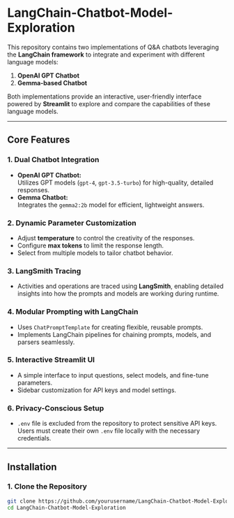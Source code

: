# LangChain-Chatbot-Model-Exploration
This repository contains two implementations of Q&A chatbots leveraging the **LangChain framework** to integrate and experiment with different language models:  
1. **OpenAI GPT Chatbot**  
2. **Gemma-based Chatbot**  

Both implementations provide an interactive, user-friendly interface powered by **Streamlit** to explore and compare the capabilities of these language models.  

---

## Core Features  

### 1. **Dual Chatbot Integration**  
- **OpenAI GPT Chatbot:**  
  Utilizes GPT models (`gpt-4`, `gpt-3.5-turbo`) for high-quality, detailed responses.  
- **Gemma Chatbot:**  
  Integrates the `gemma2:2b` model for efficient, lightweight answers.  

### 2. **Dynamic Parameter Customization**  
- Adjust **temperature** to control the creativity of the responses.  
- Configure **max tokens** to limit the response length.  
- Select from multiple models to tailor chatbot behavior.

### 3. **LangSmith Tracing**  
- Activities and operations are traced using **LangSmith**, enabling detailed insights into how the prompts and models are working during runtime.

### 4. **Modular Prompting with LangChain**  
- Uses `ChatPromptTemplate` for creating flexible, reusable prompts.  
- Implements LangChain pipelines for chaining prompts, models, and parsers seamlessly.  

### 5. **Interactive Streamlit UI**  
- A simple interface to input questions, select models, and fine-tune parameters.  
- Sidebar customization for API keys and model settings.  

### 6. **Privacy-Conscious Setup**  
- `.env` file is excluded from the repository to protect sensitive API keys. Users must create their own `.env` file locally with the necessary credentials.  

---

## Installation  

### 1. Clone the Repository  
```bash
git clone https://github.com/yourusername/LangChain-Chatbot-Model-Exploration.git
cd LangChain-Chatbot-Model-Exploration
